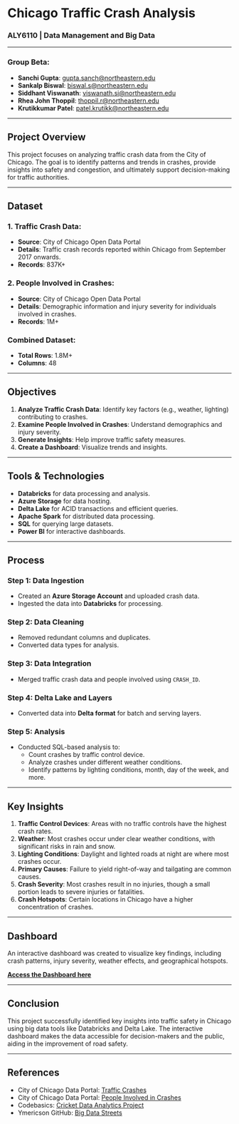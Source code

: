 # **Chicago Traffic Crash Analysis**

### **ALY6110 | Data Management and Big Data**

---

### **Group Beta**:
- **Sanchi Gupta**: gupta.sanch@northeastern.edu
- **Sankalp Biswal**: biswal.s@northeastern.edu
- **Siddhant Viswanath**: viswanath.si@northeastern.edu
- **Rhea John Thoppil**: thoppil.r@northeastern.edu
- **Krutikkumar Patel**: patel.krutikk@northeastern.edu

---

## **Project Overview**

This project focuses on analyzing traffic crash data from the City of Chicago. The goal is to identify patterns and trends in crashes, provide insights into safety and congestion, and ultimately support decision-making for traffic authorities.

---

## **Dataset**

### 1. **Traffic Crash Data**:
- **Source**: City of Chicago Open Data Portal
- **Details**: Traffic crash records reported within Chicago from September 2017 onwards.
- **Records**: 837K+

### 2. **People Involved in Crashes**:
- **Source**: City of Chicago Open Data Portal
- **Details**: Demographic information and injury severity for individuals involved in crashes.
- **Records**: 1M+

### **Combined Dataset**:
- **Total Rows**: 1.8M+
- **Columns**: 48

---

## **Objectives**
1. **Analyze Traffic Crash Data**: Identify key factors (e.g., weather, lighting) contributing to crashes.
2. **Examine People Involved in Crashes**: Understand demographics and injury severity.
3. **Generate Insights**: Help improve traffic safety measures.
4. **Create a Dashboard**: Visualize trends and insights.

---

## **Tools & Technologies**
- **Databricks** for data processing and analysis.
- **Azure Storage** for data hosting.
- **Delta Lake** for ACID transactions and efficient queries.
- **Apache Spark** for distributed data processing.
- **SQL** for querying large datasets.
- **Power BI** for interactive dashboards.

---

## **Process**

### **Step 1: Data Ingestion**
- Created an **Azure Storage Account** and uploaded crash data.
- Ingested the data into **Databricks** for processing.

### **Step 2: Data Cleaning**
- Removed redundant columns and duplicates.
- Converted data types for analysis.

### **Step 3: Data Integration**
- Merged traffic crash data and people involved using `CRASH_ID`.

### **Step 4: Delta Lake and Layers**
- Converted data into **Delta format** for batch and serving layers.

### **Step 5: Analysis**
- Conducted SQL-based analysis to:
  - Count crashes by traffic control device.
  - Analyze crashes under different weather conditions.
  - Identify patterns by lighting conditions, month, day of the week, and more.

---

## **Key Insights**
1. **Traffic Control Devices**: Areas with no traffic controls have the highest crash rates.
2. **Weather**: Most crashes occur under clear weather conditions, with significant risks in rain and snow.
3. **Lighting Conditions**: Daylight and lighted roads at night are where most crashes occur.
4. **Primary Causes**: Failure to yield right-of-way and tailgating are common causes.
5. **Crash Severity**: Most crashes result in no injuries, though a small portion leads to severe injuries or fatalities.
6. **Crash Hotspots**: Certain locations in Chicago have a higher concentration of crashes.

---

## **Dashboard**

An interactive dashboard was created to visualize key findings, including crash patterns, injury severity, weather effects, and geographical hotspots.

**[Access the Dashboard here](https://databricks-prod-cloudfront.cloud.databricks.com/public/4027ec902e239c93eaaa8714f173bcfc/3190617666491842/2373282331786799/6555990026723924/latest.html)**

---

## **Conclusion**

This project successfully identified key insights into traffic safety in Chicago using big data tools like Databricks and Delta Lake. The interactive dashboard makes the data accessible for decision-makers and the public, aiding in the improvement of road safety.

---

## **References**
- City of Chicago Data Portal: [Traffic Crashes](https://data.cityofchicago.org/Transportation/Traffic-Crashes-Crashes/85ca-t3if/about_data)
- City of Chicago Data Portal: [People Involved in Crashes](https://data.cityofchicago.org/Transportation/Traffic-Crashes-People/u6pd-qa9d/about_data)
- Codebasics: [Cricket Data Analytics Project](https://www.youtube.com/watch?v=4QkYy1wANXA)
- Ymericson GitHub: [Big Data Streets](https://github.com/ymericson/big-data-streets?tab=readme-ov-file)


